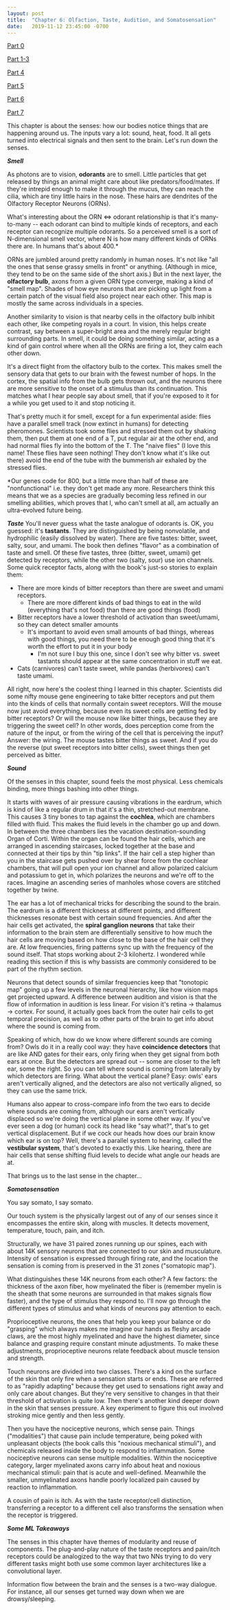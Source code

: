 ```yaml
---
layout: post
title:  "Chapter 6: Olfaction, Taste, Audition, and Somatosensation"
date:   2019-11-12 23:45:00 -0700
---
```


[Part 0](https://zswitten.github.io/2019/08/04/neuroscience-neural-networks-0.html)

[Part 1-3](https://zswitten.github.io/2019/08/04/neuroscience-neural-networks-1-3.html)
 
[Part 4](https://zswitten.github.io/2019/09/08/neuroscience-neural-networks-4.html)

[Part 5](https://zswitten.github.io/2019/10/07/neuroscience-neural-networks-5.html)

[Part 6](https://zswitten.github.io/2019/11/13/neuroscience-neural-networks-6.html)

[Part 7](https://zswitten.github.io/2020/06/03/neuroscience-neural-networks-7.html)

This chapter is about the senses: how our bodies notice things that are happening around us. The inputs vary a lot: sound, heat, food. It all gets turned into electrical signals and then sent to the brain. Let's run down the senses.

***Smell***

As photons are to vision, **odorants** are to smell. Little particles that get released by things an animal might care about like predators/food/mates. If they're intrepid enough to make it through the mucus, they can reach the cilia, which are tiny little hairs in the nose. These hairs are dendrites of the Olfactory Receptor Neurons (ORNs).

What's interesting about the ORN <=> odorant relationship is that it's many-to-many -- each odorant can bind to multiple kinds of receptors, and each receptor can recognize multiple odorants. So a perceived smell is a sort of N-dimensional smell vector, where N is how many different kinds of ORNs there are. In humans that's about 400.*

ORNs are jumbled around pretty randomly in human noses. It's not like "all the ones that sense grassy smells in front" or anything. (Although in mice, they tend to be on the same side of the short axis.) But in the next layer, the **olfactory bulb**, axons from a given ORN type converge, making a kind of "smell map". Shades of how eye neurons that are picking up light from a certain patch of the visual field also project near each other. This map is mostly the same across individuals in a species.

Another similarity to vision is that nearby cells in the olfactory bulb inhibit each other, like competing royals in a court. In vision, this helps create contrast, say between a super-bright area and the merely regular bright surrounding parts. In smell, it could be doing something similar, acting as a kind of gain control where when all the ORNs are firing a lot, they calm each other down.

It's a direct flight from the olfactory bulb to the cortex. This makes smell the sensory data that gets to our brain with the fewest number of hops. In the cortex, the spatial info from the bulb gets thrown out, and the neurons there are more sensitive to the onset of a stimulus than its continuation. This matches what I hear people say about smell, that if you're exposed to it for a while you get used to it and stop noticing it.

That's pretty much it for smell, except for a fun experimental aside: flies have a parallel smell track (now extinct in humans) for detecting pheromones. Scientists took some flies and stressed them out by shaking them, then put them at one end of a T, put regular air at the other end, and had normal flies fly into the bottom of the T. The "naive flies" (I love this name! These flies have seen nothing! They don't know what it's like out there) avoid the end of the tube with the bummerish air exhaled by the stressed flies.


*Our genes code for 800, but a little more than half of these are "nonfunctional" i.e. they don't get made any more. Researchers think this means that we as a species are gradually becoming less refined in our smelling abilities, which proves that I, who can't smell at all, am actually an ultra-evolved future being.

***Taste***
You'll never guess what the taste analogue of odorants is. OK, you guessed: it's **tastants**. They are distinguished by being nonvolatile, and hydrophilic (easily dissolved by water). There are five tastes: bitter, sweet, salty, sour, and umami. The book then defines "flavor" as a combination of taste and smell. Of these five tastes, three (bitter, sweet, umami) get detected by receptors, while the other two (salty, sour) use ion channels. Some quick receptor facts, along with the book's just-so stories to explain them:

- There are more kinds of bitter receptors than there are sweet and umami receptors.
    - There are more different kinds of bad things to eat in the wild (everything that's not food) than there are good things (food)
- Bitter receptors have a lower threshold of activation than sweet/umami, so they can detect smaller amounts
    - It's important to avoid even small amounts of bad things, whereas with good things, you need there to be enough good thing that it's worth the effort to put it in your body
        - I'm not sure I buy this one, since I don't see why bitter vs. sweet tastants should appear at the same concentration in stuff we eat.
- Cats (carnivores) can't taste sweet, while pandas (herbivores) can't taste umami.

All right, now here's the coolest thing I learned in this chapter. Scientists did some nifty mouse gene engineering to take bitter receptors and put them into the kinds of cells that normally contain sweet receptors. Will the mouse now just avoid everything, because even its sweet cells are getting fed by bitter receptors? Or will the mouse now like bitter things, because they are triggering the sweet cell? In other words, does perception come from the nature of the input, or from the wiring of the cell that is perceiving the input? Answer: the wiring. The mouse tastes bitter things as sweet. And if you do the reverse (put sweet receptors into bitter cells), sweet things then get perceived as bitter.

***Sound***

Of the senses in this chapter, sound feels the most physical. Less chemicals binding, more things bashing into other things.

It starts with waves of air pressure causing vibrations in the eardrum, which is kind of like a regular drum in that it's a thin, stretched-out membrane. This causes 3 tiny bones to tap against the **cochlea**, which are chambers filled with fluid. This makes the fluid levels in the chamber go up and down. In between the three chambers lies the vacation destination-sounding Organ of Corti. Within the organ can be found the hair cells, which are arranged in ascending staircases, locked together at the base and connected at their tips by thin "tip links". If the hair cell a step higher than you in the staircase gets pushed over by shear force from the cochlear chambers, that will pull open your ion channel and allow polarized calcium and potassium to get in, which polarizes the neurons and we're off to the races. Imagine an ascending series of manholes whose covers are stitched together by twine.

The ear has a lot of mechanical tricks for describing the sound to the brain. The eardrum is a different thickness at different points, and different thicknesses resonate best with certain sound frequencies. And after the hair cells get activated, the **spiral ganglion neurons** that take their information to the brain stem are differentially sensitive to how much the hair cells are moving based on how close to the base of the hair cell they are. At low frequencies, firing patterns sync up with the frequency of the sound itself. That stops working about 2-3 kilohertz. I wondered while reading this section if this is why bassists are commonly considered to be part of the rhythm section.

Neurons that detect sounds of similar frequencies keep that "tonotopic map" going up a few levels in the neuronal hierarchy, like how vision maps get projected upward. A difference between audition and vision is that the flow of information in audition is less linear. For vision it's retina -> thalamus -> cortex. For sound, it actually goes back from the outer hair cells to get temporal precision, as well as to other parts of the brain to get info about where the sound is coming from.

Speaking of which, how do we know where different sounds are coming from? Owls do it in a really cool way: they have **coincidence detectors** that are like AND gates for their ears, only firing when they get signal from both ears at once. But the detectors are spread out -- some are closer to the left ear, some the right. So you can tell where sound is coming from laterally by which detectors are firing. What about the vertical plane? Easy: owls' ears aren't vertically aligned, and the detectors are also not vertically aligned, so they can use the same trick.

Humans also appear to cross-compare info from the two ears to decide where sounds are coming from, although our ears aren't vertically displaced so we're doing the vertical plane in some other way. If you've ever seen a dog (or human) cock its head like "say what?", that's to get vertical displacement. But if we cock our heads how does our brain know which ear is on top? Well, there's a parallel system to hearing, called the **vestibular system**, that's devoted to exactly this. Like hearing, there are hair cells that sense shifting fluid levels to decide what angle our heads are at.

That brings us to the last sense in the chapter...

***Somatosensation***

You say somato, I say somato.

Our touch system is the physically largest out of any of our senses since it encompasses the entire skin, along with muscles. It detects movement, temperature, touch, pain, and itch.

Structurally, we have 31 paired zones running up our spines, each with about 14K sensory neurons that are connected to our skin and musculature. Intensity of sensation is expressed through firing rate, and the location the sensation is coming from is preserved in the 31 zones ("somatopic map").

What distinguishes these 14K neurons from each other? A few factors: the thickness of the axon fiber, how myelinated the fiber is (remember myelin is the sheath that some neurons are surrounded in that makes signals flow faster), and the type of stimulus they respond to. I'll now go through the different types of stimulus and what kinds of neurons pay attention to each.

Proprioceptive neurons, the ones that help you keep your balance or do "grasping" which always makes me imagine our hands as fleshy arcade claws, are the most highly myelinated and have the highest diameter, since balance and grasping require constant minute adjustments. To make these adjustments, proprioceptive neurons relate feedback about muscle tension and strength.

Touch neurons are divided into two classes. There's a kind on the surface of the skin that only fire when a sensation starts or ends. These are referred to as "rapidly adapting" because they get used to sensations right away and only care about changes. But they're very sensitive to changes in that their threshold of activation is quite low. Then there's another kind deeper down in the skin that senses pressure. A key experiment to figure this out involved stroking mice gently and then less gently.

Then you have the nociceptive neurons, which sense pain. Things ("modalities") that cause pain include temperature, being poked with unpleasant objects (the book calls this "noxious mechanical stimuli"), and chemicals released inside the body to respond to inflammation. Some nociceptive neurons can sense multiple modalities. Within the nociceptive category, larger myelinated axons carry info about heat and noxious mechanical stimuli: pain that is acute and well-defined. Meanwhile the smaller, unmyelinated axons handle poorly localized pain caused by reaction to inflammation.

A cousin of pain is itch. As with the taste receptor/cell distinction, transferring a receptor to a different cell also transforms the sensation when the receptor is triggered.

***Some ML Takeaways***

The senses in this chapter have themes of modularity and reuse of components. The plug-and-play nature of the taste receptors and pain/itch receptors could be analogized to the way that two NNs trying to do very different tasks might both use some common layer architectures like a convolutional layer.

Information flow between the brain and the senses is a two-way dialogue. For instance, all our senses get turned way down when we are drowsy/sleeping.
